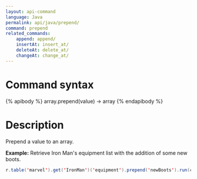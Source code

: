 ```yaml
---
layout: api-command
language: Java
permalink: api/java/prepend/
command: prepend
related_commands:
    append: append/
    insertAt: insert_at/
    deleteAt: delete_at/
    changeAt: change_at/
---
```


# Command syntax #

{% apibody %}
array.prepend(value) &rarr; array
{% endapibody %}

# Description #

Prepend a value to an array.

__Example:__ Retrieve Iron Man's equipment list with the addition of some new boots.

```java
r.table('marvel').get('IronMan')('equipment').prepend('newBoots').run(conn)
```


